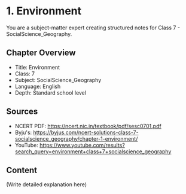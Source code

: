 # 1. Environment

You are a subject-matter expert creating structured notes for Class 7 - SocialScience_Geography.

## Chapter Overview
- Title: Environment
- Class: 7
- Subject: SocialScience_Geography
- Language: English
- Depth: Standard school level

## Sources
- NCERT PDF: https://ncert.nic.in/textbook/pdf/sesc0701.pdf
- Byju's: https://byjus.com/ncert-solutions-class-7-socialscience_geography/chapter-1-environment/
- YouTube: https://www.youtube.com/results?search_query=environment+class+7+socialscience_geography

## Content
(Write detailed explanation here)
